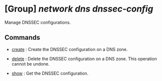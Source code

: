 # [Group] _network dns dnssec-config_

Manage DNSSEC configurations.

## Commands

- [create](/Commands/network/dns/dnssec-config/_create.md)
: Create the DNSSEC configuration on a DNS zone.

- [delete](/Commands/network/dns/dnssec-config/_delete.md)
: Delete the DNSSEC configuration on a DNS zone. This operation cannot be undone.

- [show](/Commands/network/dns/dnssec-config/_show.md)
: Get the DNSSEC configuration.
